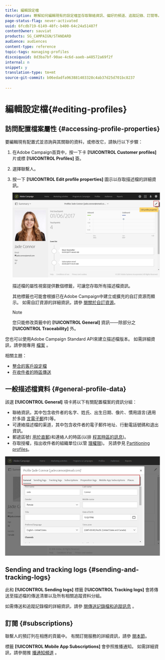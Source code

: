 ```yaml
---
title: 編輯設定檔
description: 瞭解如何編輯現有的設定檔並存取聯絡資訊、偏好的頻道、追蹤記錄、訂閱等。
page-status-flag: never-activated
uuid: 6fcdb719-6149-48fc-b400-64c24a51487f
contentOwner: sauviat
products: SG_CAMPAIGN/STANDARD
audience: audiences
content-type: reference
topic-tags: managing-profiles
discoiquuid: 8d3ba7bf-90ae-4c6d-aaeb-a48572a69f2f
internal: n
snippet: y
translation-type: tm+mt
source-git-commit: b06edadfa963881403328c4ab37d25d701bc8237

---
```



# 編輯設定檔{#editing-profiles}

## 訪問配置檔案屬性 {#accessing-profile-properties}

要編輯現有配置式並咨詢與其關聯的資料，或修改它，請執行以下步驟：

1. 在Adobe Campaign首頁中，按一下卡 **[!UICONTROL Customer profiles]** 片或標 **[!UICONTROL Profiles]** 簽。
1. 選擇聯繫人。
1. 按一下 **[!UICONTROL Edit profile properties]** 圖示以存取描述檔的詳細資訊。

   ![](assets/profile_creation2.png)

   描述檔的屬性視窗提供數個標籤，可讓您存取所有描述檔資訊。

   其他標籤也可能會根據已在Adobe Campaign中建立或擴充的自訂資源而顯示。 如需自訂資源的詳細資訊，請參 [閱關於自訂資源](../../developing/using/data-model-concepts.md)。

   >[!NOTE]
   >
   >您只能修改頁籤中的 **[!UICONTROL General]** 資訊——除部分之 **[!UICONTROL Traceability]** 外。

您也可以使用Adobe Campaign Standard API來建立描述檔版本。 如需詳細資訊，請參閱專用 [檔案](../../api/using/managing-profiles.md) 。

相關主題：

* [整合的客戶設定檔](../../audiences/using/integrated-customer-profile.md)
* [在收件者的時區傳送](../../sending/using/sending-messages-at-the-recipient-s-time-zone.md)

## 一般描述檔資料 {#general-profile-data}

該選 **[!UICONTROL General]** 項卡將以下有關配置檔案的資訊分組：

* 聯絡資訊，其中包含收件者的名字、姓氏、出生日期、像片、慣用語言(適用於多語 [言電子郵](../../channels/using/creating-a-multilingual-email.md)件)等。
* 可連絡描述檔的渠道，其中包含收件者的電子郵件地址、行動電話號碼和退出資訊。
* 郵遞區號( [用於直郵](../../channels/using/about-direct-mail.md))和連絡人的時區(以排 [程其時區的訊息](../../sending/using/sending-messages-at-the-recipient-s-time-zone.md))。
* 存取授權，指出收件者的組織單位(以管 [理權限](../../administration/using/about-access-management.md))。 另請參見 [Partitioning profiles](../../administration/using/organizational-units.md#partitioning-profiles)。

![](assets/profile_creation4.png)

## Sending and tracking logs {#sending-and-tracking-logs}

此和 **[!UICONTROL Sending logs]** 標籤 **[!UICONTROL Tracking logs]** 會將傳送至描述檔的傳送清單以及所有相關追蹤資料分組。

如需傳送和追蹤記錄檔的詳細資訊，請參 [閱傳送記錄](../../sending/using/monitoring-a-delivery.md#delivery-logs)[檔和追蹤訊息](../../sending/using/tracking-messages.md) 。

## 訂閱 {#subscriptions}

聯繫人的預訂列在相應的頁籤中。 有關訂閱服務的詳細資訊，請參 [閱本節](../../audiences/using/about-subscriptions.md)。

標籤 **[!UICONTROL Mobile App Subscriptions]** 會參照推播通知。 如需詳細資訊，請參閱推 [播通知頻道](../../channels/using/about-push-notifications.md) 。

